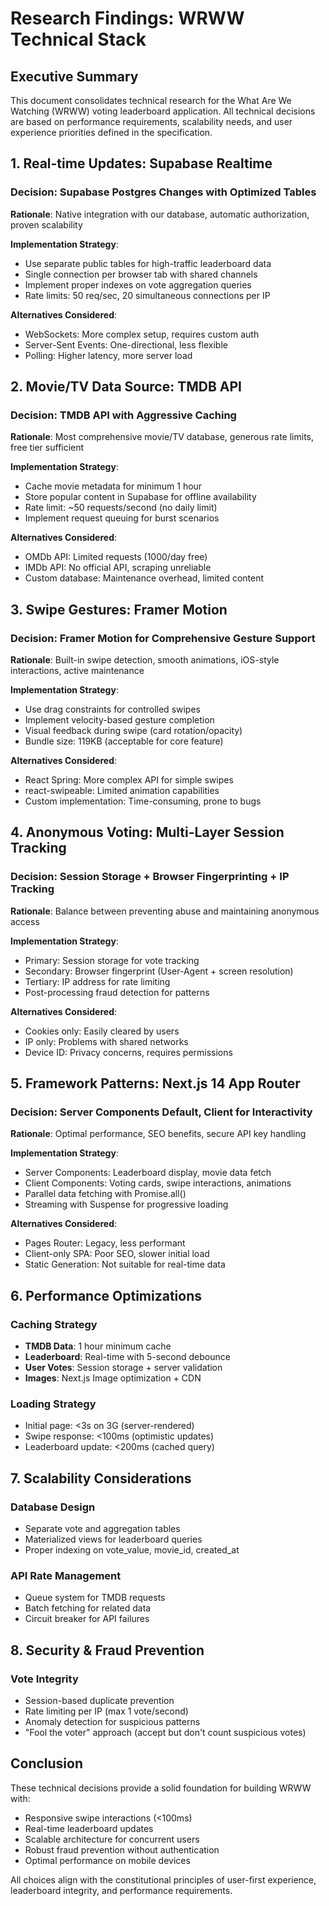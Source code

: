 # Research Findings: WRWW Technical Stack

## Executive Summary
This document consolidates technical research for the What Are We Watching (WRWW) voting leaderboard application. All technical decisions are based on performance requirements, scalability needs, and user experience priorities defined in the specification.

## 1. Real-time Updates: Supabase Realtime

### Decision: Supabase Postgres Changes with Optimized Tables
**Rationale**: Native integration with our database, automatic authorization, proven scalability

**Implementation Strategy**:
- Use separate public tables for high-traffic leaderboard data
- Single connection per browser tab with shared channels
- Implement proper indexes on vote aggregation queries
- Rate limits: 50 req/sec, 20 simultaneous connections per IP

**Alternatives Considered**:
- WebSockets: More complex setup, requires custom auth
- Server-Sent Events: One-directional, less flexible
- Polling: Higher latency, more server load

## 2. Movie/TV Data Source: TMDB API

### Decision: TMDB API with Aggressive Caching
**Rationale**: Most comprehensive movie/TV database, generous rate limits, free tier sufficient

**Implementation Strategy**:
- Cache movie metadata for minimum 1 hour
- Store popular content in Supabase for offline availability
- Rate limit: ~50 requests/second (no daily limit)
- Implement request queuing for burst scenarios

**Alternatives Considered**:
- OMDb API: Limited requests (1000/day free)
- IMDb API: No official API, scraping unreliable
- Custom database: Maintenance overhead, limited content

## 3. Swipe Gestures: Framer Motion

### Decision: Framer Motion for Comprehensive Gesture Support
**Rationale**: Built-in swipe detection, smooth animations, iOS-style interactions, active maintenance

**Implementation Strategy**:
- Use drag constraints for controlled swipes
- Implement velocity-based gesture completion
- Visual feedback during swipe (card rotation/opacity)
- Bundle size: 119KB (acceptable for core feature)

**Alternatives Considered**:
- React Spring: More complex API for simple swipes
- react-swipeable: Limited animation capabilities
- Custom implementation: Time-consuming, prone to bugs

## 4. Anonymous Voting: Multi-Layer Session Tracking

### Decision: Session Storage + Browser Fingerprinting + IP Tracking
**Rationale**: Balance between preventing abuse and maintaining anonymous access

**Implementation Strategy**:
- Primary: Session storage for vote tracking
- Secondary: Browser fingerprint (User-Agent + screen resolution)
- Tertiary: IP address for rate limiting
- Post-processing fraud detection for patterns

**Alternatives Considered**:
- Cookies only: Easily cleared by users
- IP only: Problems with shared networks
- Device ID: Privacy concerns, requires permissions

## 5. Framework Patterns: Next.js 14 App Router

### Decision: Server Components Default, Client for Interactivity
**Rationale**: Optimal performance, SEO benefits, secure API key handling

**Implementation Strategy**:
- Server Components: Leaderboard display, movie data fetch
- Client Components: Voting cards, swipe interactions, animations
- Parallel data fetching with Promise.all()
- Streaming with Suspense for progressive loading

**Alternatives Considered**:
- Pages Router: Legacy, less performant
- Client-only SPA: Poor SEO, slower initial load
- Static Generation: Not suitable for real-time data

## 6. Performance Optimizations

### Caching Strategy
- **TMDB Data**: 1 hour minimum cache
- **Leaderboard**: Real-time with 5-second debounce
- **User Votes**: Session storage + server validation
- **Images**: Next.js Image optimization + CDN

### Loading Strategy
- Initial page: <3s on 3G (server-rendered)
- Swipe response: <100ms (optimistic updates)
- Leaderboard update: <200ms (cached query)

## 7. Scalability Considerations

### Database Design
- Separate vote and aggregation tables
- Materialized views for leaderboard queries
- Proper indexing on vote_value, movie_id, created_at

### API Rate Management
- Queue system for TMDB requests
- Batch fetching for related data
- Circuit breaker for API failures

## 8. Security & Fraud Prevention

### Vote Integrity
- Session-based duplicate prevention
- Rate limiting per IP (max 1 vote/second)
- Anomaly detection for suspicious patterns
- "Fool the voter" approach (accept but don't count suspicious votes)

## Conclusion

These technical decisions provide a solid foundation for building WRWW with:
- Responsive swipe interactions (<100ms)
- Real-time leaderboard updates
- Scalable architecture for concurrent users
- Robust fraud prevention without authentication
- Optimal performance on mobile devices

All choices align with the constitutional principles of user-first experience, leaderboard integrity, and performance requirements.